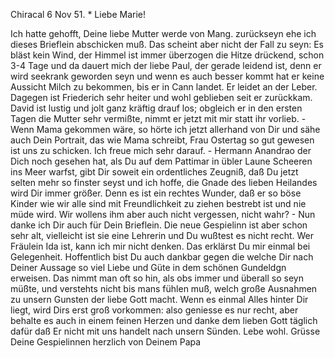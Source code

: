  Chiracal 6 Nov 51.
 <Papa Rep. Mary Gundert>*
Liebe Marie!

Ich hatte gehofft, Deine liebe Mutter werde von Mang. zurückseyn ehe ich dieses Brieflein abschicken muß. Das scheint aber nicht der Fall zu seyn: Es bläst kein Wind, der Himmel ist immer überzogen die Hitze drückend, schon 3-4 Tage und da dauert mich der liebe Paul, der gerade leidend ist, denn er wird seekrank geworden seyn und wenn es auch besser kommt hat er keine Aussicht Milch zu bekommen, bis er in Cann landet. Er leidet an der Leber. Dagegen ist Friederich sehr heiter und wohl geblieben seit er zurückkam. David ist lustig und jolt ganz kräftig drauf los; obgleich er in den ersten Tagen die Mutter sehr vermißte, nimmt er jetzt mit mir statt ihr vorlieb. - Wenn Mama gekommen wäre, so hörte ich jetzt allerhand von Dir und sähe auch Dein Portrait, das wie Mama schreibt, Frau Ostertag so gut gewesen ist uns zu schicken. Ich freue mich sehr darauf. - Hermann Anandrao der Dich noch gesehen hat, als Du auf dem Pattimar in übler Laune Scheeren ins Meer warfst, gibt Dir soweit ein ordentliches Zeugniß, daß Du jetzt selten mehr so finster seyst und ich hoffe, die Gnade des lieben Heilandes wird Dir immer größer. Denn es ist ein rechtes Wunder, daß er so böse Kinder wie wir alle sind mit Freundlichkeit zu ziehen bestrebt ist und nie müde wird. Wir wollens ihm aber auch nicht vergessen, nicht wahr? - Nun danke ich Dir auch für Dein Brieflein. Die neue Gespielinn ist aber schon sehr alt, vielleicht ist sie eine Lehrerin und Du wußtest es nicht recht. Wer Fräulein Ida ist, kann ich mir nicht denken. Das erklärst Du mir einmal bei Gelegenheit. Hoffentlich bist Du auch dankbar gegen die welche Dir nach Deiner Aussage so viel Liebe und Güte in dem schönen Gundeldgn erweisen. Das nimmt man oft so hin, als obs immer und überall so seyn müßte, und verstehts nicht bis mans fühlen muß, welch große Ausnahmen zu unsern Gunsten der liebe Gott macht. Wenn es einmal Alles hinter Dir liegt, wird Dirs erst groß vorkommen: also geniesse es nur recht, aber behalte es auch in einem feinen Herzen und danke dem lieben Gott täglich dafür daß Er nicht mit uns handelt nach unsern Sünden. Lebe wohl. Grüsse Deine Gespielinnen herzlich von Deinem
 Papa

